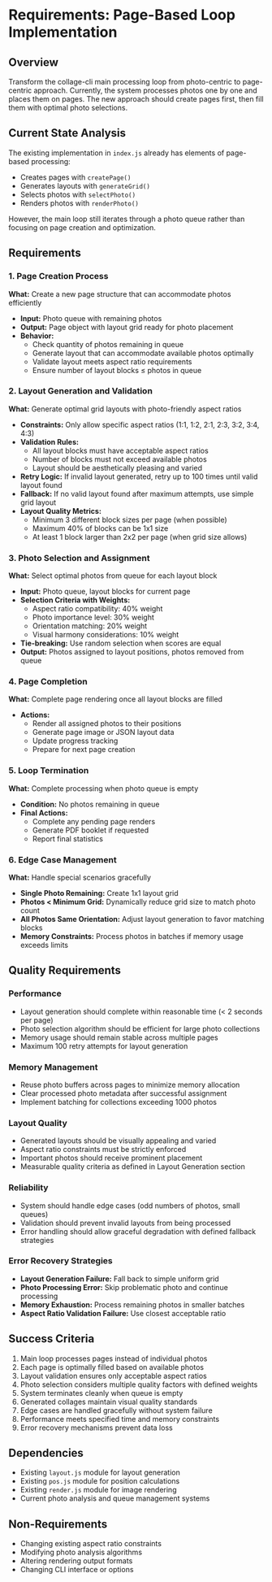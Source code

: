 # Requirements: Page-Based Loop Implementation

## Overview
Transform the collage-cli main processing loop from photo-centric to page-centric approach. Currently, the system processes photos one by one and places them on pages. The new approach should create pages first, then fill them with optimal photo selections.

## Current State Analysis
The existing implementation in `index.js` already has elements of page-based processing:
- Creates pages with `createPage()`
- Generates layouts with `generateGrid()`  
- Selects photos with `selectPhoto()`
- Renders photos with `renderPhoto()`

However, the main loop still iterates through a photo queue rather than focusing on page creation and optimization.

## Requirements

### 1. Page Creation Process
**What:** Create a new page structure that can accommodate photos efficiently
- **Input:** Photo queue with remaining photos
- **Output:** Page object with layout grid ready for photo placement
- **Behavior:** 
  - Check quantity of photos remaining in queue
  - Generate layout that can accommodate available photos optimally
  - Validate layout meets aspect ratio requirements
  - Ensure number of layout blocks ≤ photos in queue

### 2. Layout Generation and Validation
**What:** Generate optimal grid layouts with photo-friendly aspect ratios
- **Constraints:** Only allow specific aspect ratios (1:1, 1:2, 2:1, 2:3, 3:2, 3:4, 4:3)
- **Validation Rules:**
  - All layout blocks must have acceptable aspect ratios
  - Number of blocks must not exceed available photos
  - Layout should be aesthetically pleasing and varied
- **Retry Logic:** If invalid layout generated, retry up to 100 times until valid layout found
- **Fallback:** If no valid layout found after maximum attempts, use simple grid layout
- **Layout Quality Metrics:**
  - Minimum 3 different block sizes per page (when possible)
  - Maximum 40% of blocks can be 1x1 size
  - At least 1 block larger than 2x2 per page (when grid size allows)

### 3. Photo Selection and Assignment
**What:** Select optimal photos from queue for each layout block
- **Input:** Photo queue, layout blocks for current page
- **Selection Criteria with Weights:**
  - Aspect ratio compatibility: 40% weight
  - Photo importance level: 30% weight
  - Orientation matching: 20% weight
  - Visual harmony considerations: 10% weight
- **Tie-breaking:** Use random selection when scores are equal
- **Output:** Photos assigned to layout positions, photos removed from queue

### 4. Page Completion
**What:** Complete page rendering once all layout blocks are filled
- **Actions:**
  - Render all assigned photos to their positions
  - Generate page image or JSON layout data
  - Update progress tracking
  - Prepare for next page creation

### 5. Loop Termination
**What:** Complete processing when photo queue is empty
- **Condition:** No photos remaining in queue
- **Final Actions:**
  - Complete any pending page renders
  - Generate PDF booklet if requested
  - Report final statistics

### 6. Edge Case Management
**What:** Handle special scenarios gracefully
- **Single Photo Remaining:** Create 1x1 layout grid
- **Photos < Minimum Grid:** Dynamically reduce grid size to match photo count
- **All Photos Same Orientation:** Adjust layout generation to favor matching blocks
- **Memory Constraints:** Process photos in batches if memory usage exceeds limits

## Quality Requirements

### Performance
- Layout generation should complete within reasonable time (< 2 seconds per page)
- Photo selection algorithm should be efficient for large photo collections
- Memory usage should remain stable across multiple pages
- Maximum 100 retry attempts for layout generation

### Memory Management
- Reuse photo buffers across pages to minimize memory allocation
- Clear processed photo metadata after successful assignment
- Implement batching for collections exceeding 1000 photos

### Layout Quality
- Generated layouts should be visually appealing and varied
- Aspect ratio constraints must be strictly enforced
- Important photos should receive prominent placement
- Measurable quality criteria as defined in Layout Generation section

### Reliability
- System should handle edge cases (odd numbers of photos, small queues)
- Validation should prevent invalid layouts from being processed
- Error handling should allow graceful degradation with defined fallback strategies

### Error Recovery Strategies
- **Layout Generation Failure:** Fall back to simple uniform grid
- **Photo Processing Error:** Skip problematic photo and continue processing
- **Memory Exhaustion:** Process remaining photos in smaller batches
- **Aspect Ratio Validation Failure:** Use closest acceptable ratio

## Success Criteria
1. Main loop processes pages instead of individual photos
2. Each page is optimally filled based on available photos
3. Layout validation ensures only acceptable aspect ratios
4. Photo selection considers multiple quality factors with defined weights
5. System terminates cleanly when queue is empty
6. Generated collages maintain visual quality standards
7. Edge cases are handled gracefully without system failure
8. Performance meets specified time and memory constraints
9. Error recovery mechanisms prevent data loss

## Dependencies
- Existing `layout.js` module for layout generation
- Existing `pos.js` module for position calculations
- Existing `render.js` module for image rendering
- Current photo analysis and queue management systems

## Non-Requirements
- Changing existing aspect ratio constraints
- Modifying photo analysis algorithms
- Altering rendering output formats
- Changing CLI interface or options
